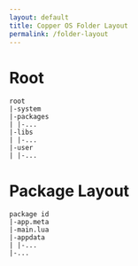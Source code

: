 ```yaml
---
layout: default
title: Copper OS Folder Layout
permalink: /folder-layout
---
```


# Root

```
root
|-system
|-packages
| |-...
|-libs
| |-...
|-user
| |-...
```

# Package Layout

```
package id
|-app.meta
|-main.lua
|-appdata
| |-...
|-...
```
